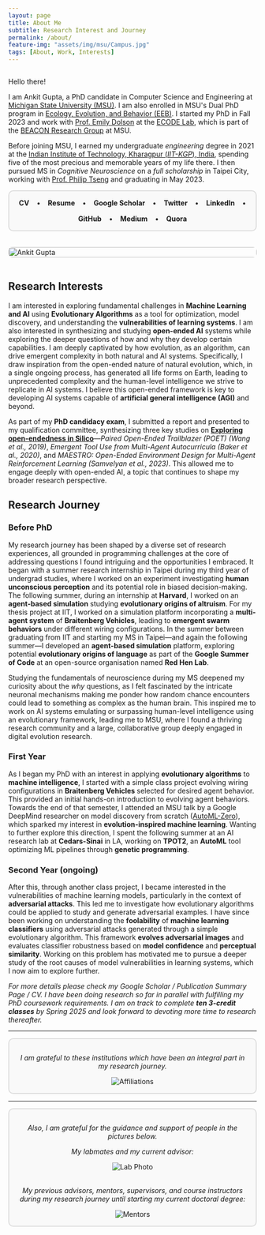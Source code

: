 ```yaml
---
layout: page
title: About Me
subtitle: Research Interest and Journey
permalink: /about/
feature-img: "assets/img/msu/Campus.jpg"
tags: [About, Work, Interests]
---
```

<div class="about-container" style="display: flex; flex-wrap: wrap; gap: 2rem; align-items: flex-start;">
  <div class="about-content" style="flex: 1; min-width: 300px;">
    <p>Hello there!</p>
      <p>I am Ankit Gupta, a PhD candidate in Computer Science and Engineering at <a href="https://en.wikipedia.org/wiki/Michigan_State_University" target="_blank"> Michigan State University (MSU)</a>. I am also enrolled in MSU's Dual PhD program in <a href="https://eeb.msu.edu/"  target="_blank"> Ecology, Evolution, and Behavior (EEB)</a>. I started my PhD in Fall 2023 and work with <a href="https://scholar.google.com/citations?user=OE2Ay_gAAAAJ" target="_blank">Prof. Emily Dolson</a> at the <a href="https://ecodelab.com/"  target="_blank"> ECODE Lab</a>, which is part of the <a href="https://en.wikipedia.org/wiki/BEACON_Center" target="_blank"> BEACON Research Group</a> at MSU.</p>
      <p>Before joining MSU, I earned my undergraduate <i>engineering</i> degree in 2021 at the <a href="https://en.wikipedia.org/wiki/IIT_Kharagpur" target="_blank"> Indian Institute of Technology, Kharagpur (<i>IIT-KGP</i>), India</a>, spending five of the most precious and memorable years of my life there. I then pursued MS in <i>Cognitive Neuroscience</i> on a <i>full scholarship</i> in Taipei City, working with <a href="https://scholar.google.com/citations?user=QNFVE3MAAAAJ" target="_blank">Prof. Philip Tseng</a> and graduating in May 2023.</p>
      <div class="profile-links" style="border: 2px solid #ddd; border-radius: 10px; padding: 15px; background: #f9f9f9; display: flex; flex-wrap: wrap; gap: 15px; justify-content: center; align-items: center;">
        <a href="https://drive.google.com/file/d/1mWpjB5t0_DJreAXZPL3ep0S6enFC2tth/view?usp=sharing" target="_blank" style="text-decoration: none;"><b>CV</b></a> •
        <a href="https://drive.google.com/file/d/1rNCXCCBbYbq2DeHi2gZ38bnOTxysYTrA/view?usp=sharing" target="_blank" style="text-decoration: none;"><b>Resume</b></a> •
        <a href="https://scholar.google.com/citations?user=FTCbGjoAAAAJ&hl=en" target="_blank" style="text-decoration: none;"><b>Google Scholar</b></a> •
        <a href="https://twitter.com/ankiitgupta7" target="_blank" style="text-decoration: none;"><b>Twitter</b></a> •
        <a href="https://www.linkedin.com/in/ankiitgupta7/" target="_blank" style="text-decoration: none;"><b>LinkedIn</b></a> •
        <a href="https://github.com/ankiitgupta7" target="_blank" style="text-decoration: none;"><b>GitHub</b></a> •
        <a href="https://medium.com/@ankiitgupta7" target="_blank" style="text-decoration: none;"><b>Medium</b></a> •
        <a href="https://www.quora.com/profile/Ankit-Gupta-1695" target="_blank" style="text-decoration: none;"><b>Quora</b></a>
      </div>
  </div>
  <div class="profile-image" style="flex: 1; min-width: 300px;">
    <img src="https://ankiitgupta7.github.io/assets/img/mygallery/India%20Gate%20Picture.jpeg" alt="Ankit Gupta" style="width: 100%; height: auto; border-radius: 8px;">
  </div>
</div>

<br>

## Research Interests
I am interested in exploring fundamental challenges in **Machine Learning and AI** using **Evolutionary Algorithms** as a tool for optimization, model discovery, and understanding the **vulnerabilities of learning systems**. I am also interested in synthesizing and studying **open-ended AI** systems while exploring the deeper questions of how and why they develop certain capabilities. I am deeply captivated by how evolution, as an algorithm, can drive emergent complexity in both natural and AI systems. Specifically, I draw inspiration from the open-ended nature of natural evolution, which, in a single ongoing process, has generated all life forms on Earth, leading to unprecedented complexity and the human-level intelligence we strive to replicate in AI systems. I believe this open-ended framework is key to developing AI systems capable of **artificial general intelligence (AGI)** and beyond.

As part of my **PhD candidacy exam**, I submitted a report and presented to my qualification committee, synthesizing three key studies on <a href="https://docs.google.com/presentation/d/1JKfkWM74BQShnc8fMDc7TsrMjJ2AjiNgD3j4fSkwB8Y/edit?usp=sharing" target="_blank"> **Exploring open-endedness in Silico**</a>—*Paired Open-Ended Trailblazer (POET) (Wang et al., 2019)*, *Emergent Tool Use from Multi-Agent Autocurricula (Baker et al., 2020)*, and *MAESTRO: Open-Ended Environment Design for Multi-Agent Reinforcement Learning (Samvelyan et al., 2023)*. This allowed me to engage deeply with open-ended AI, a topic that continues to shape my broader research perspective.

## Research Journey
### Before PhD
My research journey has been shaped by a diverse set of research experiences, all grounded in programming challenges at the core of addressing questions I found intriguing and the opportunities I embraced. It began with a summer research internship in Taipei during my third year of undergrad studies, where I worked on an experiment investigating **human unconscious perception** and its potential role in biased decision-making. The following summer, during an internship at **Harvard**, I worked on an **agent-based simulation** studying **evolutionary origins of altruism**. For my thesis project at IIT, I worked on a simulation platform incorporating a **multi-agent system** of **Braitenberg Vehicles**, leading to **emergent swarm behaviors** under different wiring configurations. In the summer between graduating from IIT and starting my MS in Taipei—and again the following summer—I developed an **agent-based simulation** platform, exploring potential **evolutionary origins of language** as part of the **Google Summer of Code** at an open-source organisation named **Red Hen Lab**.

Studying the fundamentals of neuroscience during my MS deepened my curiosity about the *why* questions, as I felt fascinated by the intricate neuronal mechanisms making me ponder how random chance encounters could lead to something as complex as the human brain. This inspired me to work on AI systems emulating or surpassing human-level intelligence using an evolutionary framework, leading me to MSU, where I found a thriving research community and a large, collaborative group deeply engaged in digital evolution research.

### First Year
As I began my PhD with an interest in applying **evolutionary algorithms** to **machine intelligence**, I started with a simple class project evolving wiring configurations in **Braitenberg Vehicles** selected for desired agent behavior. This provided an initial hands-on introduction to evolving agent behaviors. Towards the end of that semester, I attended an MSU talk by a Google DeepMind researcher on model discovery from scratch (<a href="https://research.google/blog/automl-zero-evolving-code-that-learns/" target="_blank">AutoML-Zero</a>), which sparked my interest in **evolution-inspired machine learning**. Wanting to further explore this direction, I spent the following summer at an AI research lab at **Cedars-Sinai** in LA, working on **TPOT2**, an **AutoML** tool optimizing ML pipelines through **genetic programming**. 

### Second Year (ongoing)
After this, through another class project, I became interested in the vulnerabilities of machine learning models, particularly in the context of **adversarial attacks**. This led me to investigate how evolutionary algorithms could be applied to study and generate adversarial examples. I have since been working on understanding the **foolability** of **machine learning classifiers** using adversarial attacks generated through a simple evolutionary algorithm. This framework **evolves adversarial images** and evaluates classifier robustness based on **model confidence** and **perceptual similarity**. Working on this problem has motivated me to pursue a deeper study of the root causes of model vulnerabilities in learning systems, which I now aim to explore further.

*For more details please check my <a href="https://scholar.google.com/citations?user=FTCbGjoAAAAJ&hl=en" target="_blank" style="text-decoration: none;">Google Scholar</a> / <a href="https://ankiitgupta7.github.io/publications/" target="_blank" style="text-decoration: none;"> Publication Summary Page</a> / <a href="https://drive.google.com/file/d/1mWpjB5t0_DJreAXZPL3ep0S6enFC2tth/view?usp=sharing" target="_blank" style="text-decoration: none;">CV</a>. I have been doing research so far in parallel with fulfilling my PhD coursework requirements. I am on track to complete **ten 3-credit classes** by Spring 2025 and look forward to devoting more time to research thereafter.*

---

<div style="border: 2px solid #ddd; border-radius: 10px; padding: 15px; background: #f9f9f9; text-align: center;">
  <p><i>I am grateful to these institutions which have been an integral part in my research journey.</i></p>
  <img src="https://ankiitgupta7.github.io/assets/img/onsite/affiliations2024.png" alt="Affiliations">
</div>

---

<div style="border: 2px solid #ddd; border-radius: 10px; padding: 15px; background: #f9f9f9; text-align: center;">
  <p><i>Also, I am grateful for the guidance and support of people in the pictures below.</i></p>
  <p><i>My labmates and my current advisor:</i></p>
  <img src="https://ankiitgupta7.github.io/assets/img/mygallery/lab_photo.jpg" alt="Lab Photo">
  <br>
  <br>
  <p><i>My previous advisors, mentors, supervisors, and course instructors during my research journey until starting my current doctoral degree:</i></p>
  <img src="https://ankiitgupta7.github.io/assets/img/onsite/mentors.png" alt="Mentors">
</div>
